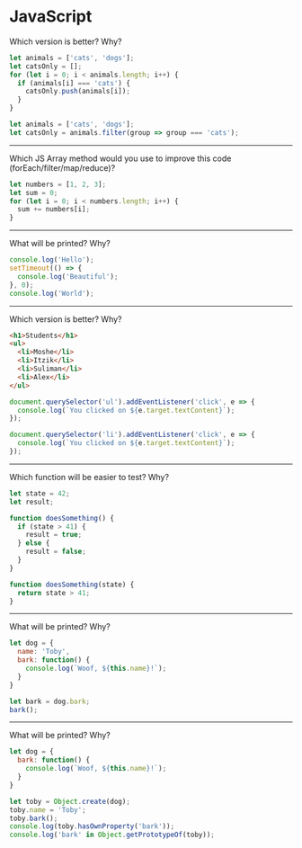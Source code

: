 # JavaScript

Which version is better? Why?

```js
let animals = ['cats', 'dogs'];
let catsOnly = [];
for (let i = 0; i < animals.length; i++) {
  if (animals[i] === 'cats') {
    catsOnly.push(animals[i]);
  }
}
```

```js
let animals = ['cats', 'dogs'];
let catsOnly = animals.filter(group => group === 'cats');
```

***

Which JS Array method would you use to improve this code (forEach/filter/map/reduce)?

```js
let numbers = [1, 2, 3];
let sum = 0;
for (let i = 0; i < numbers.length; i++) {
  sum += numbers[i];
}
```

***

What will be printed? Why?

```js
console.log('Hello');
setTimeout(() => {
  console.log('Beautiful');
}, 0);
console.log('World');
```

***

Which version is better? Why?

```html
<h1>Students</h1>
<ul>
  <li>Moshe</li>
  <li>Itzik</li>
  <li>Suliman</li>
  <li>Alex</li>
</ul>
```

```js
document.querySelector('ul').addEventListener('click', e => {
  console.log(`You clicked on ${e.target.textContent}`);
});
```

```js
document.querySelector('li').addEventListener('click', e => {
  console.log(`You clicked on ${e.target.textContent}`);
});
```

***

Which function will be easier to test? Why?

```js
let state = 42;
let result;

function doesSomething() {
  if (state > 41) {
    result = true;
  } else {
    result = false;
  }
}
```

```js
function doesSomething(state) {
  return state > 41;
}
```

***

What will be printed? Why?

```js
let dog = {
  name: 'Toby',
  bark: function() {
    console.log(`Woof, ${this.name}!`);
  }
}

let bark = dog.bark;
bark();
```

***

What will be printed? Why?

```js
let dog = {
  bark: function() {
    console.log(`Woof, ${this.name}!`);
  }
}

let toby = Object.create(dog);
toby.name = 'Toby';
toby.bark();
console.log(toby.hasOwnProperty('bark'));
console.log('bark' in Object.getPrototypeOf(toby));
```
